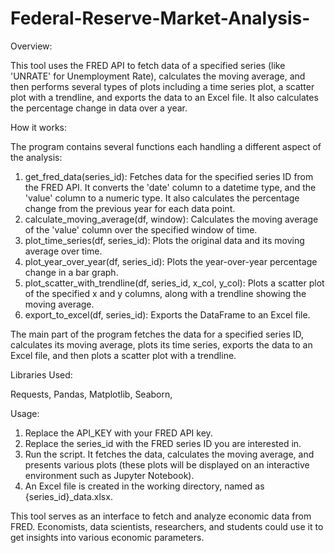 # Federal-Reserve-Market-Analysis-
Overview:

This tool uses the FRED API to fetch data of a specified series (like 'UNRATE' for Unemployment Rate), calculates the moving average, and then performs several types of plots including a time series plot, a scatter plot with a trendline, and exports the data to an Excel file. It also calculates the percentage change in data over a year.

How it works:

The program contains several functions each handling a different aspect of the analysis:

1.	get_fred_data(series_id): Fetches data for the specified series ID from the FRED API. It converts the 'date' column to a datetime type, and the 'value' column to a numeric type. It also calculates the percentage change from the previous year for each data point.
2.	calculate_moving_average(df, window): Calculates the moving average of the 'value' column over the specified window of time.
3.	plot_time_series(df, series_id): Plots the original data and its moving average over time.
4.	plot_year_over_year(df, series_id): Plots the year-over-year percentage change in a bar graph.
5.	plot_scatter_with_trendline(df, series_id, x_col, y_col): Plots a scatter plot of the specified x and y columns, along with a trendline showing the moving average.
6.	export_to_excel(df, series_id): Exports the DataFrame to an Excel file.

The main part of the program fetches the data for a specified series ID, calculates its moving average, plots its time series, exports the data to an Excel file, and then plots a scatter plot with a trendline.

Libraries Used:

Requests, Pandas, Matplotlib, Seaborn, 

Usage:

1.	Replace the API_KEY with your FRED API key.
2.	Replace the series_id with the FRED series ID you are interested in.
3.	Run the script. It fetches the data, calculates the moving average, and presents various plots (these plots will be displayed on an interactive environment such as Jupyter Notebook).
4.	An Excel file is created in the working directory, named as {series_id}_data.xlsx.

This tool serves as an interface to fetch and analyze economic data from FRED. Economists, data scientists, researchers, and students could use it to get insights into various economic parameters.

